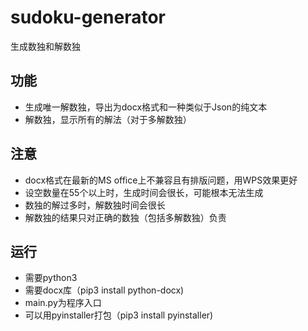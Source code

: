 # sudoku-generator
生成数独和解数独

## 功能
- 生成唯一解数独，导出为docx格式和一种类似于Json的纯文本
- 解数独，显示所有的解法（对于多解数独）

## 注意
- docx格式在最新的MS office上不兼容且有排版问题，用WPS效果更好
- 设空数量在55个以上时，生成时间会很长，可能根本无法生成
- 数独的解过多时，解数独时间会很长
- 解数独的结果只对正确的数独（包括多解数独）负责

## 运行
- 需要python3
- 需要docx库（pip3 install python-docx)
- main.py为程序入口
- 可以用pyinstaller打包（pip3 install pyinstaller)
